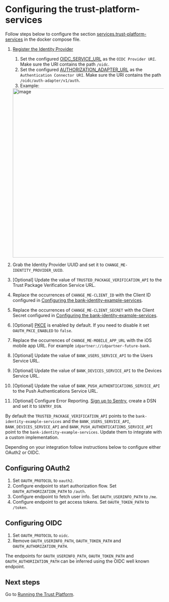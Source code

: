 # Configuring the trust-platform-services

Follow steps below to configure the section [services.trust-platform-services](../docker-compose.yml) in the docker compose file.

1. [Register the Identity Provider](https://docs.idpartner.com/documentation/identity-provider-user-guide/registering-the-trust-platform)
   1. Set the configured [OIDC_SERVICE_URL](../docker-compose.yml) as the `OIDC Provider URI`. Make sure the URI contains the path `/oidc`.
   1. Set the configured [AUTHORIZATION_ADAPTER_URL](initial-setup.md) as the `Authentication Connector URI`.
      Make sure the URI contains the path `/oidc/auth-adapter/v1/auth`.
   1. Example:
   <img width="537" alt="image" src="https://user-images.githubusercontent.com/113495313/218628674-d5bde78d-d2cf-4834-9051-e0ffdd30ab3d.png">

1. Grab the Identity Provider UUID and set it to `CHANGE_ME-IDENTITY_PROVIDER_UUID`.
1. [Optional] Update the value of `TRUSTED_PACKAGE_VERIFICATION_API` to the Trust Package Verification Service URL.
1. Replace the occurrences of `CHANGE_ME-CLIENT_ID` with the Client ID configured in [Configuring the bank-identity-example-services](configuring-bank-identity-example-services.md).
1. Replace the occurrences of `CHANGE_ME-CLIENT_SECRET` with the Client Secret configured in [Configuring the bank-identity-example-services](configuring-bank-identity-example-services.md).
1. [Optional] [PKCE](https://oauth.net/2/pkce/#:~:text=PKCE%20(RFC%207636)%20is%20an,is%20using%20a%20client%20secret.) is enabled by default. If you need to disable it set `OAUTH_PKCE_ENABLED` to `false`.
1. Replace the occurrences of `CHANGE_ME-MOBILE_APP_URL` with the iOS mobile app URL. For example `idpartner://idpartner-future-bank`.
1. [Optional] Update the value of `BANK_USERS_SERVICE_API` to the Users Service URL.
1. [Optional] Update the value of `BANK_DEVICES_SERVICE_API` to the Devices Service URL.
1. [Optional] Update the value of `BANK_PUSH_AUTHENTICATIONS_SERVICE_API` to the Push Authentications Service URL.
1. [Optional] Configure Error Reporting. [Sign up to Sentry](https://sentry.io/signup/), create a DSN and set it to `SENTRY_DSN`.

By default the `TRUSTED_PACKAGE_VERIFICATION_API` points to the `bank-identity-example-services` and the `BANK_USERS_SERVICE_API`, `BANK_DEVICES_SERVICE_API` and `BANK_PUSH_AUTHENTICATIONS_SERVICE_API` point to the `bank-identity-example-services`. Update them to integrate with a custom implementation.

Depending on your integration follow instructions below to configure either OAuth2 or OIDC.

## Configuring OAuth2
1. Set `OAUTH_PROTOCOL` to `oauth2`.
1. Configure endpoint to start authorization flow. Set `OAUTH_AUTHORIZATION_PATH` to `/auth`.
1. Configure endpoint to fetch user info. Set `OAUTH_USERINFO_PATH` to `/me`.
1. Configure endpoint to get access tokens. Set `OAUTH_TOKEN_PATH` to `/token`.

## Configuring OIDC
1. Set `OAUTH_PROTOCOL` to `oidc`.
1. Remove `OAUTH_USERINFO_PATH`, `OAUTH_TOKEN_PATH` and `OAUTH_AUTHORIZATION_PATH`.

The endpoints for `OAUTH_USERINFO_PATH`, `OAUTH_TOKEN_PATH` and `OAUTH_AUTHORIZATION_PATH` can be inferred using the OIDC well known endpoint.

## Next steps
Go to [Running the Trust Platform](running-trust-platform.md).
